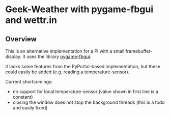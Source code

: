 Geek-Weather with pygame-fbgui and wettr.in
===========================================

Overview
--------

This is an alternative implementation for a Pi with a small framebuffer-display.
It uses the library [pygame-fbgui](https://github.com/bablokb/pygame-fbgui).

It lacks some features from the PyPortal-based implementation, but these
could easily be added (e.g. reading a temperature-sensor).

Current shortcomings:

  - no support for local temperature-sensor (value shown in first line is
    a constant)
  - closing the window does not stop the background threads
    (this is a todo and easily fixed)

